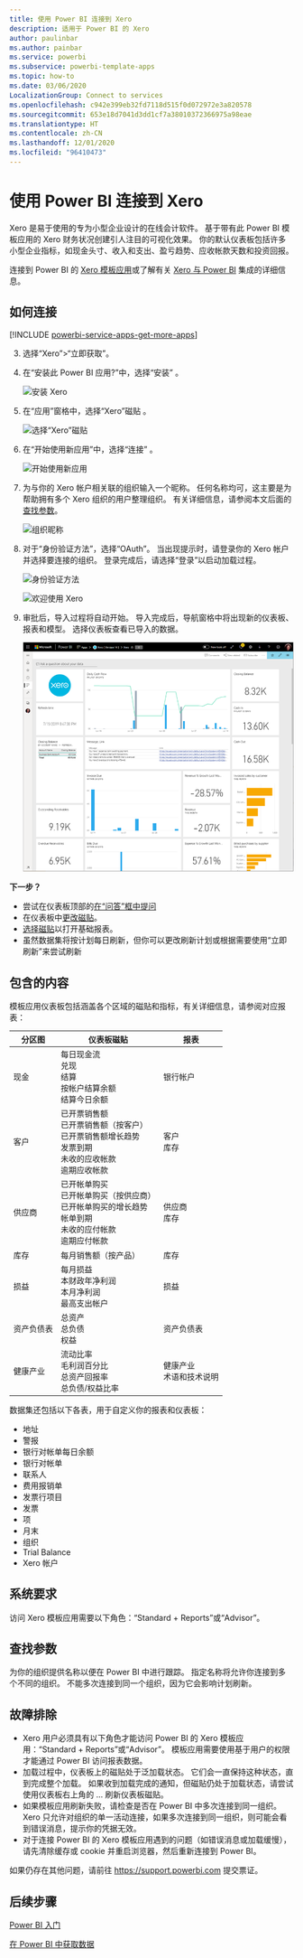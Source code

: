 ```yaml
---
title: 使用 Power BI 连接到 Xero
description: 适用于 Power BI 的 Xero
author: paulinbar
ms.author: painbar
ms.service: powerbi
ms.subservice: powerbi-template-apps
ms.topic: how-to
ms.date: 03/06/2020
LocalizationGroup: Connect to services
ms.openlocfilehash: c942e399eb32fd7118d515f0d072972e3a820578
ms.sourcegitcommit: 653e18d7041d3dd1cf7a38010372366975a98eae
ms.translationtype: HT
ms.contentlocale: zh-CN
ms.lasthandoff: 12/01/2020
ms.locfileid: "96410473"
---
```

# <a name="connect-to-xero-with-power-bi"></a>使用 Power BI 连接到 Xero
Xero 是易于使用的专为小型企业设计的在线会计软件。 基于带有此 Power BI 模板应用的 Xero 财务状况创建引人注目的可视化效果。 你的默认仪表板包括许多小型企业指标，如现金头寸、收入和支出、盈亏趋势、应收帐款天数和投资回报。

连接到 Power BI 的 [Xero 模板应用](https://app.powerbi.com/getdata/services/xero)或了解有关 [Xero 与 Power BI](https://help.xero.com/Power-BI) 集成的详细信息。

## <a name="how-to-connect"></a>如何连接

[!INCLUDE [powerbi-service-apps-get-more-apps](../includes/powerbi-service-apps-get-more-apps.md)]

3. 选择“Xero”\>“立即获取”。
4. 在“安装此 Power BI 应用?”中，选择“安装” 。

    ![安装 Xero](media/service-connect-to-xero/power-bi-install-xero.png)

4. 在“应用”窗格中，选择“Xero”磁贴 。

   ![选择“Xero”磁贴](media/service-connect-to-xero/power-bi-start-xero.png)

6. 在“开始使用新应用”中，选择“连接” 。

    ![开始使用新应用](media/service-connect-to-zendesk/power-bi-new-app-connect-get-started.png)

4. 为与你的 Xero 帐户相关联的组织输入一个昵称。 任何名称均可，这主要是为帮助拥有多个 Xero 组织的用户整理组织。 有关详细信息，请参阅本文后面的 [查找参数](#FindingParams)。

    ![组织昵称](media/service-connect-to-xero/params.png)

5. 对于“身份验证方法”，选择“OAuth”。 当出现提示时，请登录你的 Xero 帐户并选择要连接的组织。 登录完成后，请选择“登录”以启动加载过程。
   
    ![身份验证方法](media/service-connect-to-xero/creds.png)
   
    ![欢迎使用 Xero](media/service-connect-to-xero/creds2.png)
6. 审批后，导入过程将自动开始。 导入完成后，导航窗格中将出现新的仪表板、报表和模型。 选择仪表板查看已导入的数据。
   
     ![Xero 仪表板](media/service-connect-to-xero/power-bi-xero-dashboard.png)

**下一步？**

* 尝试在仪表板顶部的[在“问答”框中提问](../consumer/end-user-q-and-a.md)
* 在仪表板中[更改磁贴](../create-reports/service-dashboard-edit-tile.md)。
* [选择磁贴](../consumer/end-user-tiles.md)以打开基础报表。
* 虽然数据集将按计划每日刷新，但你可以更改刷新计划或根据需要使用“立即刷新”来尝试刷新

## <a name="whats-included"></a>包含的内容
模板应用仪表板包括涵盖各个区域的磁贴和指标，有关详细信息，请参阅对应报表：  

| 分区图 | 仪表板磁贴 | 报表 |
| --- | --- | --- |
| 现金 |每日现金流 <br>兑现 <br>结算 <br>按帐户结算余额 <br>结算今日余额 |银行帐户 |
| 客户 |已开票销售额 <br>已开票销售额（按客户） <br>已开票销售额增长趋势 <br>发票到期 <br>未收的应收帐款 <br>逾期应收帐款 |客户 <br>库存 |
| 供应商 |已开帐单购买 <br>已开帐单购买（按供应商） <br>已开帐单购买的增长趋势 <br> 帐单到期 <br>未收的应付帐款 <br>逾期应付帐款 |供应商 <br>库存 |
| 库存 |每月销售额（按产品） |库存 |
| 损益 |每月损益 <br>本财政年净利润 <br>本月净利润 <br>最高支出帐户 |损益 |
| 资产负债表 |总资产 <br>总负债 <br>权益 |资产负债表 |
| 健康产业 |流动比率 <br>毛利润百分比 <br> 总资产回报率 <br>总负债/权益比率 |健康产业 <br>术语和技术说明 |

数据集还包括以下各表，用于自定义你的报表和仪表板：  

* 地址  
* 警报  
* 银行对帐单每日余额  
* 银行对帐单  
* 联系人  
* 费用报销单  
* 发票行项目  
* 发票  
* 项  
* 月末  
* 组织  
* Trial Balance  
* Xero 帐户

## <a name="system-requirements"></a>系统要求
访问 Xero 模板应用需要以下角色：“Standard + Reports”或“Advisor”。

<a name="FindingParams"></a>

## <a name="finding-parameters"></a>查找参数
为你的组织提供名称以便在 Power BI 中进行跟踪。 指定名称将允许你连接到多个不同的组织。 不能多次连接到同一个组织，因为它会影响计划刷新。   

## <a name="troubleshooting"></a>故障排除
* Xero 用户必须具有以下角色才能访问 Power BI 的 Xero 模板应用：“Standard + Reports”或“Advisor”。 模板应用需要使用基于用户的权限才能通过 Power BI 访问报表数据。
* 加载过程中，仪表板上的磁贴处于泛加载状态。 它们会一直保持这种状态，直到完成整个加载。 如果收到加载完成的通知，但磁贴仍处于加载状态，请尝试使用仪表板右上角的 ... 刷新仪表板磁贴。
* 如果模板应用刷新失败，请检查是否在 Power BI 中多次连接到同一组织。 Xero 只允许对组织的单一活动连接，如果多次连接到同一组织，则可能会看到错误消息，提示你的凭据无效。  
* 对于连接 Power BI 的 Xero 模板应用遇到的问题（如错误消息或加载缓慢），请先清除缓存或 cookie 并重启浏览器，然后重新连接到 Power BI。  

如果仍存在其他问题，请前往 https://support.powerbi.com 提交票证。

## <a name="next-steps"></a>后续步骤
[Power BI 入门](../fundamentals/service-get-started.md)

[在 Power BI 中获取数据](service-get-data.md)
